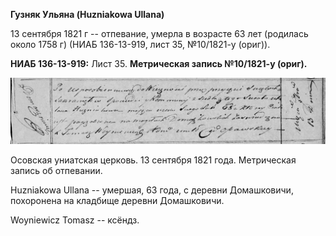 **Гузняк Ульяна (Huzniakowa Ullana)**

13 сентября 1821 г -- отпевание, умерла в возрасте 63 лет (родилась
около 1758 г) (НИАБ 136-13-919, лист 35, №10/1821-у (ориг)).

**НИАБ 136-13-919:** Лист 35. **Метрическая запись №10/1821-у (ориг).**

![](./media/ada6896a2552c444f14fcabde930120d53233ff6.png)

Осовская униатская церковь. 13 сентября 1821 года. Метрическая запись об
отпевании.

Huzniakowa Ullana -- умершая, 63 года, с деревни Домашковичи, похоронена
на кладбище деревни Домашковичи.

Woyniewicz Tomasz -- ксёндз.
